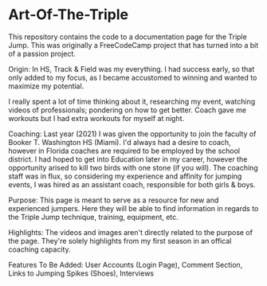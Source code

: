 # Art-Of-The-Triple
This repository contains the code to a documentation page for the Triple Jump. This was originally a FreeCodeCamp project that has turned into a bit of a passion project.


Origin: In HS, Track & Field was my everything. I had success early, so that only added to my focus, as I became accustomed to winning and wanted to maximize my potential.

I really spent a lot of time thinking about it, researching my event, watching videos of professionals; pondering on how to get better. Coach gave me workouts but I had extra workouts for myself at night.

Coaching: Last year (2021) I was given the opportunity to join the faculty of Booker T. Washington HS (Miami). I'd always had a desire to coach, however in Florida coaches are required to be employed by the school district. I had hoped to get into Education later in my career, however the opportunity arised to kill two birds with one stone (if you will).
The coaching staff was in flux, so considering my experience and affinity for jumping events, I was hired as an assistant coach, responsible for both girls & boys.

Purpose: This page is meant to serve as a resource for new and experienced jumpers. Here they will be able to find information in regards to the Triple Jump technique, training, equipment, etc.

Highlights: The videos and images aren't directly related to the purpose of the page. They're solely highlights from my first season in an offical coaching capacity.

Features To Be Added:
User Accounts (Login Page),
Comment Section,
Links to Jumping Spikes (Shoes),
Interviews
